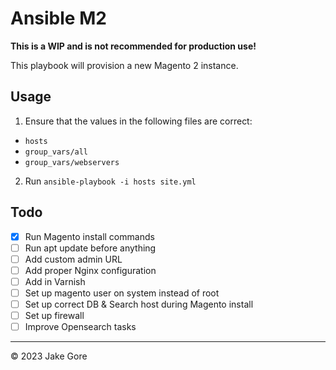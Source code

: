 # Ansible M2

**This is a WIP and is not recommended for production use!**

This playbook will provision a new Magento 2 instance.

## Usage

1. Ensure that the values in the following files are correct:

- `hosts`
- `group_vars/all`
- `group_vars/webservers`

2. Run `ansible-playbook -i hosts site.yml`

## Todo

- [X] Run Magento install commands
- [ ] Run apt update before anything
- [ ] Add custom admin URL
- [ ] Add proper Nginx configuration
- [ ] Add in Varnish
- [ ] Set up magento user on system instead of root
- [ ] Set up correct DB & Search host during Magento install
- [ ] Set up firewall
- [ ] Improve Opensearch tasks

---

&copy; 2023 Jake Gore
